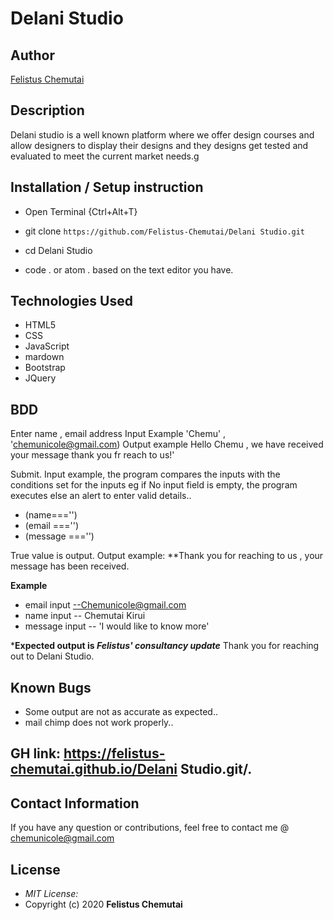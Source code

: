 # Delani Studio

## Author

[Felistus Chemutai](https://github.com/Felistus-Chemutai/Triangle-Tracker.git)

## Description
Delani studio is a well known platform where we offer design courses and allow designers to display their designs and they designs get tested and evaluated to meet the current market needs.g


## Installation / Setup instruction
* Open Terminal {Ctrl+Alt+T}

* git clone ```https://github.com/Felistus-Chemutai/Delani Studio.git```

* cd Delani Studio

* code . or atom . based on the text editor you have.

## Technologies Used

* HTML5
* CSS
* JavaScript
* mardown
* Bootstrap
* JQuery

## BDD
Enter name , email address
     Input Example 'Chemu' , 'chemunicole@gmail.com)
     Output example Hello  Chemu , we have received your message thank you fr reach to us!'


Submit.
Input example, the program compares the inputs with the conditions set for the inputs eg if No input field is empty, the program executes else an alert to enter valid details..
* (name==='')
* (email ==='')
* (message ==='')

True value is output. Output example: **Thank you for reaching to us , your message has been received.  

**Example**
* email input --Chemunicole@gmail.com
* name input   -- Chemutai Kirui
* message input  -- 'I  would like to know more'


***Expected output is *Felistus' consultancy update*** Thank you for reaching out to Delani Studio. 

## Known Bugs
* Some output are not as accurate as expected..
* mail chimp does not work properly..

## GH link: https://felistus-chemutai.github.io/Delani Studio.git/.

## Contact Information 

If you have any question or contributions, feel free to contact me @ chemunicole@gmail.com

## License
* *MIT License:*
* Copyright (c) 2020 **Felistus Chemutai**
